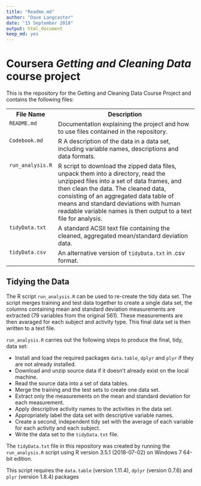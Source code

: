 ```yaml
---
title: "Readme.md"
author: "Dave Langcaster"
date: "15 September 2018"
output: html_document
keep_md: yes
---
```


# Coursera *Getting and Cleaning Data* course project

This is the repository for the Getting and Cleaning Data Course Project and contains the following files:

<table>
<tr><th>File Name</th><th>Description</th></tr>
<tr><td valign=top><code>README.md</code></td><td>Documentation explaining the project and how to use files contained in the repository.</td></tr>
<tr><td valign=top><code>Codebook.md</code></td><td>R A description of the data in a data set, including variable names, descriptions and data formats.</td></tr>
<tr><td valign=top><code>run_analysis.R</code></td><td>R script to download the zipped data files, unpack them into a directory, read the unzipped files into a set of data frames, and then clean the data. The cleaned data, consisting of an aggregated data table of means and standard deviations with human readable variable names is then output to a text file for analysis.</td></tr>
<tr><td valign=top><code>tidyData.txt</code></td><td>A standard ACSII text file containing the cleaned, aggregated mean/standard deviation data.</td></tr>
<tr><td valign=top><code>tidyData.csv</code></td><td>An alternative version of <code>tidyData.txt</code> in .csv format.</td></tr>
</table>

## Tidying the Data <a name="tidying-data"></a>

The R script <code>run_analysis.R</code> can be used to re-create the tidy data set. The script merges training and test data together to create a single data set, the columns containing mean and standard deviation measurements are extracted (79 variables from the original 561). These measurements are then avaraged for each subject and activity type. This final data set is then written to a text file.

<code>run_analysis.R</code> carries out the following steps to produce the final, tidy, data set:

- Install and load the required packages <code>data.table</code>, <code>dplyr</code> and <code>plyr</code> if they are not already installed.
- Download and unzip source data if it doesn't already exist on the local machine.
- Read the source data into a set of data tables.
- Merge the training and the test sets to create one data set.
- Extract only the measurements on the mean and standard deviation for each measurement.
- Apply descriptive activity names to the activities in the data set.
- Appropriately label the data set with descriptive variable names.
- Create a second, independent tidy set with the average of each variable for each activity and each subject.
- Write the data set to the <code>tidyData.txt</code> file.

The `tidyData.txt` file in this repository was created by running the `run_analysis.R` script using R version 3.5.1 (2018-07-02) on Windows 7 64-bit edition.

This script requires the <code>data.table</code> (version 1.11.4), <code>dplyr</code> (version 0.7.6) and <code>plyr</code> (version 1.8.4) packages
